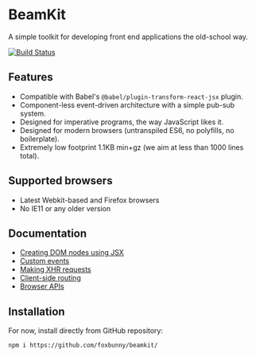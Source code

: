 # BeamKit

A simple toolkit for developing front end applications the old-school way.

[![Build Status](https://travis-ci.org/foxbunny/beamkit.svg?branch=master)](https://travis-ci.org/foxbunny/beamkit)

## Features

- Compatible with Babel's `@babel/plugin-transform-react-jsx` plugin.
- Component-less event-driven architecture with a simple pub-sub system.
- Designed for imperative programs, the way JavaScript likes it.
- Designed for modern browsers (untranspiled ES6, no polyfills, no boilerplate).
- Extremely low footprint 1.1KB min+gz (we aim at less than 1000 lines total).

## Supported browsers

- Latest Webkit-based and Firefox browsers
- No IE11 or any older version

## Documentation

- [Creating DOM nodes using JSX](./docs/h.md)
- [Custom events](./docs/hub.md)
- [Making XHR requests](./docs/xhr.md)
- [Client-side routing](./docs/urlstate.md)
- [Browser APIs](./docs/browser.md)

## Installation

For now, install directly from GitHub repository:

```
npm i https://github.com/foxbunny/beamkit/
```
